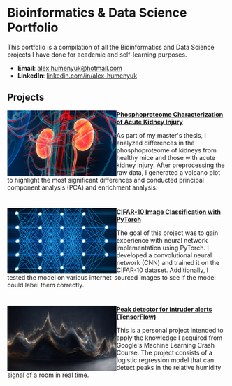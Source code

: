 # Bioinformatics & Data Science Portfolio
This portfolio is a compilation of all the Bioinformatics and Data Science projects I have done for academic and self-learning purposes.
- **Email**: [alex.humenyuk@hotmail.com](alex.humenyuk@hotmail.com)
- **LinkedIn**: [linkedin.com/in/alex-humenyuk](https://www.linkedin.com/in/alex-humenyuk)

## Projects

<img align="left" width="250" height="150" src="/Images/kidneys.jpg"> **[Phosphoproteome Characterization of Acute Kidney Injury](https://github.com/alexhumenyuk/Masters-Thesis-proteomics-AKI)**

As part of my master's thesis, I analyzed differences in the phosphoproteome of kidneys from healthy mice and those with acute kidney injury. After preprocessing the raw data, I generated a volcano plot to highlight the most significant differences and conducted principal component analysis (PCA) and enrichment analysis.

#

<img align="left" width="250" height="150" src="/Images/neural-network.png"> **[CIFAR-10 Image Classification with PyTorch](https://github.com/alexhumenyuk/AI-projects/tree/main/CIFAR10%20PyTorch%20project)**

The goal of this project was to gain experience with neural network implementation using PyTorch. I developed a convolutional neural network (CNN) and trained it on the CIFAR-10 dataset. Additionally, I tested the model on various internet-sourced images to see if the model could label them correctly.

#

<img align="left" width="250" height="150" src="/Images/frequencies.jpg"> **[Peak detector for intruder alerts (TensorFlow)](https://github.com/alexhumenyuk/AI-projects/tree/main/Peak%20detector%20for%20intruder%20alerts%20(TensorFlow))**

This is a personal project intended to apply the knowledge I acquired from Google's Machine Learning Crash Course. The project consists of a logistic regression model that can detect peaks in the relative humidity signal of a room in real time.

<br />
<!--<div>
  <a href="https://github.com/alexhumenyuk/Masters-Thesis-proteomics-AKI" target="_blank" rel="noopener noreferrer">
    <img 
      src="/Images/frequencies.jpg" 
      align="left" 
      width="250"
      style="margin-right: 20px;"
      />
    </a>
  <h3><a href="https://github.com/alexhumenyuk/Masters-Thesis-proteomics-AKI">Time-Frequency Analysis of Biomedical Signals</a></h3>
  <p>
    In this project I preprocessed and analyzed different biomedical signals, including repiratory flow, electromyogram (EMG), .
  </p>
  <br style="clear: both;" />
</div>
##

<div>
  <a href="https://github.com/alexhumenyuk/Masters-Thesis-proteomics-AKI" target="_blank" rel="noopener noreferrer">
    <img 
      src="/Images/neural-network.png" 
      align="left" 
      height="150"
      width="250"
      style="max-width: 100%;"
      />
    </a>
  <strong><a href="https://github.com/alexhumenyuk/AI-projects/tree/main/CIFAR10%20PyTorch%20project">CIFAR-10 Image Classification with PyTorch</a></strong>
  <p>
    The goal of this project was to gain experience with neural network implementation using PyTorch. I developed a convolutional neural network (CNN) and trained it on the CIFAR-10 dataset. Additionally, I tested the model on various internet-sourced images to see if the model could label them correctly.
  </p>
</div>
